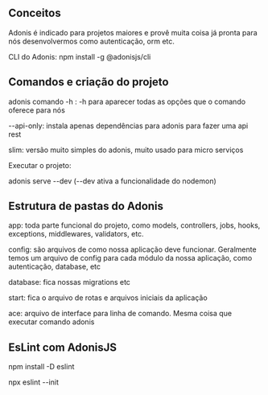 ## Conceitos

Adonis é indicado para projetos maiores e provê muita coisa já pronta para nós desenvolvermos como autenticação, orm etc.

CLI do Adonis: npm install -g @adonisjs/cli

## Comandos e criação do projeto

adonis comando -h : -h para aparecer todas as opções que o comando oferece para nós

--api-only: instala apenas dependências para adonis para fazer uma api rest

slim: versão muito simples do adonis, muito usado para micro serviços

Executar o projeto:

adonis serve --dev (--dev ativa a funcionalidade do nodemon)

## Estrutura de pastas do Adonis

app: toda parte funcional do projeto, como models, controllers, jobs, hooks, exceptions, middlewares, validators, etc.

config: são arquivos de como nossa aplicação deve funcionar. Geralmente temos um arquivo de config para cada módulo da nossa aplicação, como autenticação, database, etc

database: fica nossas migrations etc

start: fica o arquivo de rotas e arquivos iniciais da aplicação

ace: arquivo de interface para linha de comando. Mesma coisa que executar comando adonis

## EsLint com AdonisJS

npm install -D eslint

npx eslint --init




